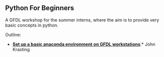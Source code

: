 ## Python For Beginners
A GFDL workshop for the summer interns, where the aim is to provide very basic concepts in python.

Outline:

* **[Set up a basic anaconda environment on GFDL workstations]()**:* John Krasting



